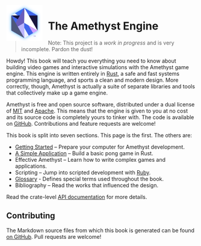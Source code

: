 <img src="./images/amethyst_thumb.png" alt="Logo" width="96px" style="float:left;margin-right:15px"/>

# The Amethyst Engine

> Note: This project is a *work in progress* and is very incomplete. Pardon the
> dust!

Howdy! This book will teach you everything you need to know about building video
games and interactive simulations with the Amethyst game engine. This engine is
written entirely in [Rust][rs], a safe and fast systems programming language,
and sports a clean and modern design. More correctly, though, Amethyst is
actually a suite of separate libraries and tools that collectively make up a
game engine.

[rs]: https://www.rust-lang.org/

Amethyst is free and open source software, distributed under a dual license of [MIT][ml]
and [Apache][al]. This means that the engine is given to you at no cost
and its source code is completely yours to tinker with. The code is available on
[GitHub][am]. Contributions and feature requests are welcome!

[ml]: https://github.com/amethyst/amethyst/blob/master/LICENSE-MIT
[al]: https://github.com/amethyst/amethyst/blob/master/LICENSE-APACHE
[am]: https://github.com/amethyst/amethyst

This book is split into seven sections. This page is the first. The others are:

* [Getting Started][gs] – Prepare your computer for Amethyst development.
* [A Simple Application][sa] – Build a basic pong game in Rust.
* Effective Amethyst – Learn how to write complex games and applications.
* Scripting – Jump into scripted development with [Ruby][rb].
* [Glossary][gl] - Defines special terms used throughout the book.
* Bibliography – Read the works that influenced the design.

[gs]: ./getting_started.html
[sa]: ./simple_application.html
[rb]: https://www.ruby-lang.org/
[gl]: ./glossary.html

Read the crate-level [API documentation][ad] for more details.

[ad]: https://www.amethyst.rs/doc/master/amethyst/

## Contributing

The Markdown source files from which this book is generated can be found
[on GitHub][md]. Pull requests are welcome!

[md]: https://github.com/amethyst/amethyst/tree/master/book/src
